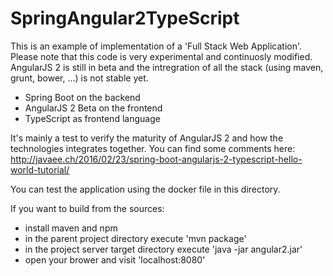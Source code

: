 # SpringAngular2TypeScript

This is an example of implementation of a 'Full Stack Web Application'.
Please note that this code is very experimental and continuosly modified.
AngularJS 2 is still in beta and the intregration of all the stack (using maven, grunt, bower, ...) is not stable yet.

- Spring Boot on the backend
- AngularJS 2 Beta on the frontend
- TypeScript as frontend language

It's mainly a test to verify the maturity of AngularJS 2 and how the technologies integrates together.
You can find some comments here: http://javaee.ch/2016/02/23/spring-boot-angularjs-2-typescript-hello-world-tutorial/

You can test the application using the docker file in this directory.

If you want to build from the sources:
- install maven and npm
- in the parent project directory execute 'mvn package'
- in the project server target directory execute 'java -jar angular2.jar'
- open your brower and visit 'localhost:8080'
